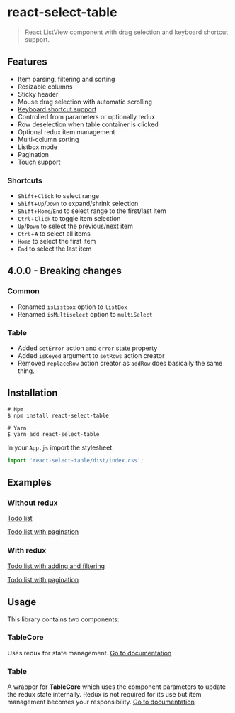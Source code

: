 # react-select-table

> React ListView component with drag selection and keyboard shortcut support.

## Features

* Item parsing, filtering and sorting
* Resizable columns
* Sticky header
* Mouse drag selection with automatic scrolling
* [Keyboard shortcut support](#shortcuts)
* Controlled from parameters or optionally redux
* Row deselection when table container is clicked
* Optional redux item management
* Multi-column sorting
* Listbox mode
* Pagination
* Touch support

### Shortcuts

* `Shift`+`Click` to select range
* `Shift`+`Up`/`Down` to expand/shrink selection
* `Shift`+`Home`/`End` to select range to the first/last item
* `Ctrl`+`Click` to toggle item selection
* `Up`/`Down` to select the previous/next item
* `Ctrl`+`A` to select all items
* `Home` to select the first item
* `End` to select the last item



## 4.0.0 - Breaking changes

### Common

* Renamed `isListbox` option to `listBox`
* Renamed `isMultiselect` option to `multiSelect`

### Table

* Added `setError` action and `error` state property
* Added `isKeyed` argument to `setRows` action creator
* Removed `replaceRow` action creator as `addRow` does basically the same thing.



## Installation

```shell
# Npm
$ npm install react-select-table

# Yarn
$ yarn add react-select-table
```

In your `App.js` import the stylesheet.

````javascript
import 'react-select-table/dist/index.css';
````



## Examples

### Without redux

[Todo list](https://codesandbox.io/s/rst-simple-wk07o)

[Todo list with pagination](https://codesandbox.io/s/rst-simple-pagination-2trg2)

### With redux

[Todo list with adding and filtering](https://codesandbox.io/s/rst-redux-mrii6)

[Todo list with pagination](https://codesandbox.io/s/rst-redux-pagination-v5ehy)



## Usage

This library contains two components: 

### TableCore

Uses redux for state management. [Go to documentation](/docs/core.md)

### Table

A wrapper for **TableCore** which uses the component parameters to update the redux state internally. Redux is not required for its use but item management becomes your responsibility. [Go to documentation](/docs/table.md)
